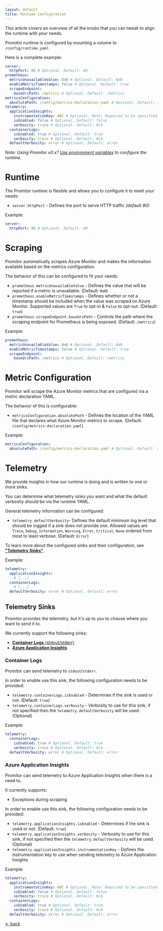 ```yaml
---
layout: default
title: Runtime Configuration
---
```


This article covers an overview of all the knobs that you can tweak to align the runtime with your needs.

Promitor runtime is configured by mounting a volume to `/config/runtime.yaml`.

Here is a complete example:

```yaml
server:
  httpPort: 80 # Optional. Default: 80
prometheus:
  metricUnavailableValue: NaN # Optional. Default: NaN
  enableMetricTimestamps: false # Optional. Default: true
  scrapeEndpoint:
    baseUriPath: /metrics # Optional. Default: /metrics
metricsConfiguration:
  absolutePath: /config/metrics-declaration.yaml # Optional. Default: /config/metrics-declaration.yaml
telemetry:
  applicationInsights:
    instrumentationKey: ABC # Optional. Note: Required to be specified when turned on
    isEnabled: false # Optional. Default: false
    verbosity: trace # Optional. Default: N/A
  containerLogs:
    isEnabled: true # Optional. Default: true
    verbosity: trace # Optional. Default: N/A
  defaultVerbosity: error # Optional. Default: error
```

_Note: Using Promitor v0.x? [Use environment variables](./../v0.x/) to configure the runtime._

# Runtime
The Promitor runtime is flexible and allows you to configure it to meet your needs:
- `server.httpPort` - Defines the port to serve HTTP traffic _(default 80)_

Example:
```yaml
server:
  httpPort: 80 # Optional. Default: 80
```

# Scraping
Promitor automatically scrapes Azure Monitor and makes the information available based on the metrics configuration.

The behavior of this can be configured to fit your needs:
- `prometheus.metricUnavailableValue` - Defines the value that will be reported if a metric is unavailable. (Default: `NaN`) 
- `prometheus.enableMetricTimestamps` - Defines whether or not a timestamp should be included when the value was scraped on Azure Monitor. Supported values are `True` to opt-in & `False` to opt-out. (Default: `true`) 
- `prometheus.scrapeEndpoint.baseUriPath` - Controls the path where the scraping endpoint for Prometheus is being exposed.  (Default: `/metrics`)

Example:
```yaml
prometheus:
  metricUnavailableValue: NaN # Optional. Default: NaN
  enableMetricTimestamps: false # Optional. Default: true
  scrapeEndpoint:
    baseUriPath: /metrics # Optional. Default: /metrics
```

# Metric Configuration
Promitor will scrape the Azure Monitor metrics that are configured via a metric declaration YAML.

The behavior of this is configurable:

- `metricsConfiguration.absolutePath` - Defines the location of the YAML file that declares what Azure Monitor metrics to scrape. (Default: `/config/metrics-declaration.yaml`)

Example:
```yaml
metricsConfiguration:
  absolutePath: /config/metrics-declaration.yaml # Optional. Default: /config/metrics-declaration.yaml
```

# Telemetry
We provide insights in how our runtime is doing and is written to one or more sinks.

You can determine what telemetry sinks you want and what the default verbosity should be via the runtime YAML.

General telemetry information can be configured:
- `telemetry.defaultVerbosity`- Defines the default minimum log level that should be logged if a sink does not provide one. Allowed values are `Trace`, `Debug`, `Information`, `Warning`, `Error`, `Critical`, `None` ordered from most to least verbose. (Default: `Error`)

To learn more about the configured sinks and their configuration, see [**"Telemetry Sinks"**](#telemetry-sinks).

Example:

```yaml
telemetry:
  applicationInsights:
    # [...]
  containerLogs:
    # [...]
  defaultVerbosity: error # Optional. Default: error
```

## Telemetry Sinks
Promitor provides the telemetry, but it's up to you to choose where you want to send it to.

We currently support the following sinks:
- [**Container Logs** (stdout/stderr)](#container-logs)
- [**Azure Application Insights**](#azure-application-insights)

### Container Logs
Promitor can send telemetry to `stdout`/`stderr`.

In order to enable use this sink, the following configuration needs to be provided:
- `telemetry.containerLogs.isEnabled` - Determines if the sink is used or not. (Default: `true`)
- `telemetry.containerLogs.verbosity` - Verbosity to use for this sink, if not specified then the `telemetry.defaultVerbosity` will be used. (Optional)

Example:

```yaml
telemetry:
  containerLogs:
    isEnabled: true # Optional. Default: true
    verbosity: trace # Optional. Default: N/A
  defaultVerbosity: error # Optional. Default: error
```

### Azure Application Insights
Promitor can send telemetry to Azure Application Insights when there is a need to.

It currently supports:
- Exceptions during scraping

In order to enable use this sink, the following configuration needs to be provided:

- `telemetry.applicationInsights.isEnabled` - Determines if the sink is used or not. (Default: `true`)
- `telemetry.applicationInsights.verbosity` - Verbosity to use for this sink, if not specified then the `telemetry.defaultVerbosity` will be used. (Optional)
- `telemetry.applicationInsights.instrumentationKey` - Defines the instrumentation key to use when sending telemetry to Azure Application Insights

Example:

```yaml
telemetry:
  applicationInsights:
    instrumentationKey: ABC # Optional. Note: Required to be specified when turned on
    isEnabled: false # Optional. Default: false
    verbosity: trace # Optional. Default: N/A
  containerLogs:
    isEnabled: true # Optional. Default: true
    verbosity: trace # Optional. Default: N/A
  defaultVerbosity: error # Optional. Default: error
```

[&larr; back](/)
